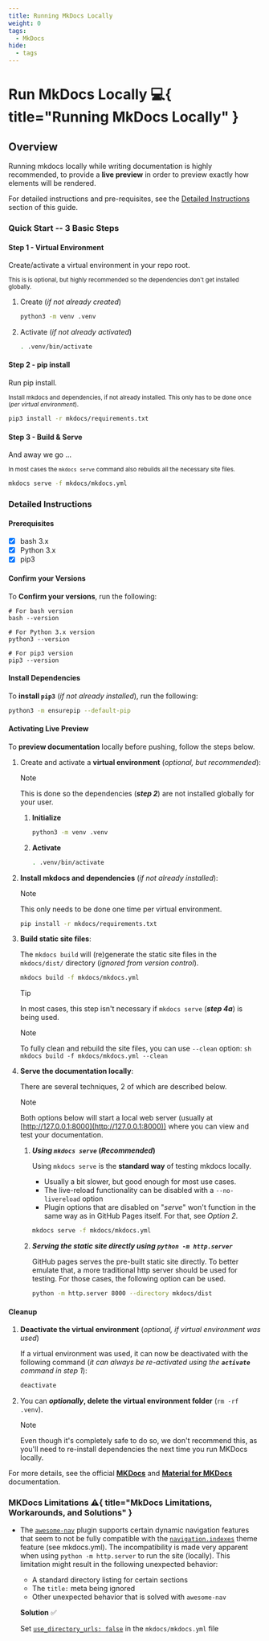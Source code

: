 ```yaml
---
title: Running MkDocs Locally
weight: 0
tags:
  - MkDocs
hide:
  - tags
---
```


# Run MkDocs Locally :computer:{ title="Running MkDocs Locally" }

## Overview

Running mkdocs locally while writing documentation is highly recommended, to provide a **live preview** in order to preview exactly how elements will be rendered.

For detailed instructions and pre-requisites, see the [Detailed Instructions](#detailed-instructions) section of this guide.

### Quick Start -- 3 Basic Steps

#### Step 1 - Virtual Environment

Create/activate a virtual environment in your repo root.

<small>This is is optional, but highly recommended so the dependencies don't get installed globally.</small>

  1. Create (*if not already created*)
      ```sh
      python3 -m venv .venv
      ```

  2. Activate (*if not already activated*)
      ```sh
      . .venv/bin/activate
      ```

#### Step 2 - pip install

Run pip install.

<small>Install mkdocs and dependencies, if not already installed. This only has to be done once (*per virtual environment*).</small>

```sh
pip3 install -r mkdocs/requirements.txt
```

#### Step 3 - Build & Serve

And away we go ...

<small>In most cases the `mkdocs serve` command also rebuilds all the necessary site files.</small>

```sh
mkdocs serve -f mkdocs/mkdocs.yml
```

### Detailed Instructions

#### Prerequisites

- [x] bash 3.x
- [x] Python 3.x
- [x] pip3

#### Confirm your Versions

To **Confirm your versions**, run the following:

```
# For bash version
bash --version

# For Python 3.x version
python3 --version

# For pip3 version
pip3 --version
```

#### Install Dependencies

To **install `pip3`** (*if not already installed*), run the following:

```sh
python3 -m ensurepip --default-pip
```

#### Activating Live Preview

To **preview documentation** locally before pushing, follow the steps below.

1. Create and activate a **virtual environment** (*optional, but recommended*):

    > [!NOTE]
    > This is done so the dependencies (**_step 2_**) are not installed globally for your user.

    1. **Initialize**

        ```sh
        python3 -m venv .venv
        ```

    2. **Activate**

        ```sh
        . .venv/bin/activate
        ```

2. **Install mkdocs and dependencies** (*if not already installed*):

    > [!NOTE]
    > This only needs to be done one time per virtual environment.

    ```sh
    pip install -r mkdocs/requirements.txt
    ```

3. **Build static site files**:

    The `mkdocs build` will (re)generate the static site files in the `mkdocs/dist/` directory (*ignored from version control*).

    ```sh
    mkdocs build -f mkdocs/mkdocs.yml
    ```

    > [!TIP]
    > In most cases, this step isn't necessary if `mkdocs serve` (**_step 4a_**) is being used.

    > [!NOTE]
    > To fully clean and rebuild the site files, you can use `--clean` option:
        ```sh
        mkdocs build -f mkdocs/mkdocs.yml --clean
        ```

4. **Serve the documentation locally**:

    There are several techniques, 2 of which are described below.

    > [!NOTE]
    > Both options below will start a local web server (usually at [http://127.0.0.1:8000](http://127.0.0.1:8000)) where you can view and test your documentation.

    1. **_Using `mkdocs serve`_ (*Recommended*)**

        Using `mkdocs serve` is the **standard way** of testing mkdocs locally.

        - Usually a bit slower, but good enough for most use cases.
        - The live-reload functionality can be disabled with a `--no-livereload` option
        - Plugin options that are disabled on "*serve*" won't function in the same way as in GitHub Pages itself. For that, see *Option 2*.

        ```sh
        mkdocs serve -f mkdocs/mkdocs.yml
        ```

    1. **_Serving the static site directly using `python -m http.server`_**

        GitHub pages serves the pre-built static site directly. To better emulate that, a more traditional http server should be used for testing. For those cases, the following option can be used.

        ```sh
        python -m http.server 8000 --directory mkdocs/dist
        ```

#### Cleanup

1. **Deactivate the virtual environment** (*optional, if virtual environment was used*)

    If a virtual environment was used, it can now be deactivated with the following command (*it can always be re-activated using the **`activate`** command in step 1*):

    ```sh
    deactivate
    ```

2. You can **_optionally_, delete the virtual environment folder** (`rm -rf .venv`).

    > [!NOTE]
    > Even though it's completely safe to do so, we don't recommend this, as you'll need to re-install dependencies the next time you run MKDocs locally.

For more details, see the official [**MKDocs**](https://www.mkdocs.org/user-guide/) and [**Material for MKDocs**](https://squidfunk.github.io/mkdocs-material/reference/) documentation.

### MKDocs Limitations :warning:{ title="MkDocs Limitations, Workarounds, and Solutions" }

- The [`awesome-nav`](https://github.com/lukasgeiter/mkdocs-awesome-nav) plugin supports certain dynamic navigation features that seem to not be fully compatible with the [`navigation.indexes`](https://squidfunk.github.io/mkdocs-material/setup/setting-up-navigation/#section-index-pages) theme feature (see mkdocs.yml). The incompatibility is made very apparent when using `python -m http.server` to run the site (locally). This limitation might result in the following unexpected behavior:

    - A standard directory listing for certain sections
    - The `title:` meta being ignored
    - Other unexpected behavior that is solved with `awesome-nav`

    **Solution** :white_check_mark:

    Set [`use_directory_urls: false`](https://www.mkdocs.org/user-guide/configuration/#use_directory_urls) in the `mkdocs/mkdocs.yml` file
